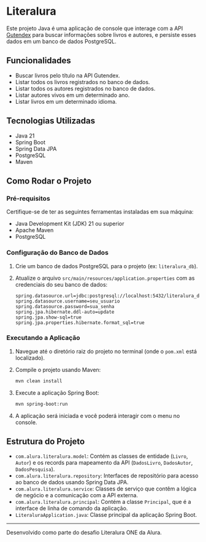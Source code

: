 # Literalura

Este projeto Java é uma aplicação de console que interage com a API [Gutendex](https://gutendex.com/) para buscar informações sobre livros e autores, e persiste esses dados em um banco de dados PostgreSQL.

## Funcionalidades

- Buscar livros pelo título na API Gutendex.
- Listar todos os livros registrados no banco de dados.
- Listar todos os autores registrados no banco de dados.
- Listar autores vivos em um determinado ano.
- Listar livros em um determinado idioma.

## Tecnologias Utilizadas

- Java 21
- Spring Boot
- Spring Data JPA
- PostgreSQL
- Maven

## Como Rodar o Projeto

### Pré-requisitos

Certifique-se de ter as seguintes ferramentas instaladas em sua máquina:

- Java Development Kit (JDK) 21 ou superior
- Apache Maven
- PostgreSQL

### Configuração do Banco de Dados

1.  Crie um banco de dados PostgreSQL para o projeto (ex: `literalura_db`).
2.  Atualize o arquivo `src/main/resources/application.properties` com as credenciais do seu banco de dados:

    ```properties
    spring.datasource.url=jdbc:postgresql://localhost:5432/literalura_db
    spring.datasource.username=seu_usuario
    spring.datasource.password=sua_senha
    spring.jpa.hibernate.ddl-auto=update
    spring.jpa.show-sql=true
    spring.jpa.properties.hibernate.format_sql=true
    ```

### Executando a Aplicação

1.  Navegue até o diretório raiz do projeto no terminal (onde o `pom.xml` está localizado).
2.  Compile o projeto usando Maven:

    ```bash
    mvn clean install
    ```

3.  Execute a aplicação Spring Boot:

    ```bash
    mvn spring-boot:run
    ```

4.  A aplicação será iniciada e você poderá interagir com o menu no console.

## Estrutura do Projeto

- `com.alura.literalura.model`: Contém as classes de entidade (`Livro`, `Autor`) e os records para mapeamento da API (`DadosLivro`, `DadosAutor`, `DadosPesquisa`).
- `com.alura.literalura.repository`: Interfaces de repositório para acesso ao banco de dados usando Spring Data JPA.
- `com.alura.literalura.service`: Classes de serviço que contêm a lógica de negócio e a comunicação com a API externa.
- `com.alura.literalura.principal`: Contém a classe `Principal`, que é a interface de linha de comando da aplicação.
- `LiteraluraApplication.java`: Classe principal da aplicação Spring Boot.

---

Desenvolvido como parte do desafio Literalura ONE da Alura.

